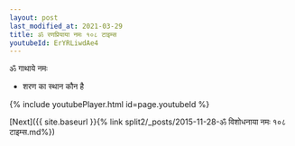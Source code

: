 ```yaml
---
layout: post
last_modified_at: 2021-03-29
title: ॐ रणप्रियाया नमः १०८ टाइम्स
youtubeId: ErYRLiwdAe4
---
```

 
 
 ॐ गाथाये नमः  
 
 -  शरण का स्थान कौन है 
 
  
 
  
 
 
 
 
 
 


{% include youtubePlayer.html id=page.youtubeId %}
 
[Next]({{ site.baseurl }}{% link  split2/_posts/2015-11-28-ॐ विशोधनाया नमः १०८ टाइम्स.md%})
 
